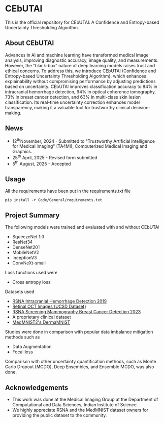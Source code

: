 # CEbUTAl
This is the official repository for CEbUTAl: A Confidence and Entropy-based Uncertainty Thresholding Algorithm.

## About CEbUTAl
Advances in AI and machine learning have transformed medical image analysis, improving diagnostic accuracy, image quality, and measurements. However, the "black-box" nature of deep learning models raises trust and ethical concerns. To address this, we introduce CEbUTAl (Confidence and Entropy-based Uncertainty Thresholding Algorithm), which enhances explainability without compromising performance by adjusting predictions based on uncertainty. CEbUTAl improves classification accuracy to 84% in intracranial hemorrhage detection, 94% in optical coherence tomography, 73% in breast cancer detection, and 63% in multi-class skin lesion classification. Its real-time uncertainty correction enhances model transparency, making it a valuable tool for trustworthy clinical decision-making.

## News
- 12<sup>th</sup>November, 2024 - Submitted to "Trustworthy Artificial Intelligence for Medical Imaging" (TA4MI), Computerized Medical Imaging and Graphics.
- 25<sup>th</sup> April, 2025 - Revised form submitted
- 5<sup>th</sup> August, 2025 - Accepted

## Usage

All the requirements have been put in the requirements.txt file

```pip install -r Code/General/requirements.txt```

## Project Summary
The following models were trained and evaluated with and without CEbUTAl
- SqueezeNet 1.0
- ResNet34
- DenseNet201
- MobileNetV2
- InceptionV3
- ConvNeXt-small

Loss functions used were
- Cross entropy loss

Datasets used
- [RSNA Intracranial Hemorrhage Detection 2019](https://www.kaggle.com/c/rsna-intracranial-hemorrhage-detection/overview)
- [Retinal OCT Images (UCSD Dataset)](https://www.kaggle.com/datasets/paultimothymooney/kermany2018)
- [RSNA Screening Mammography Breast Cancer Detection 2023](https://www.kaggle.com/competitions/rsna-breast-cancer-detection/overview)
- A proprietary clinical dataset
- [MedMNIST2's DermaMNIST](https://zenodo.org/records/10519652)

Studies were done in comparison with popular data imbalance mitigation methods such as
- Data Augmentation
- Focal loss

Comparison with other uncertainty quantification methods, such as Monte Carlo Dropout (MCDO), Deep Ensembles, and Ensemble MCDO, was also done.

## Acknowledgements
+ This work was done at the Medical Imaging Group at the Department of Computational and Data Sciences, Indian Institute of Science.
+ We highly appreciate RSNA and the MedMNIST dataset owners for providing the public dataset to the community.
